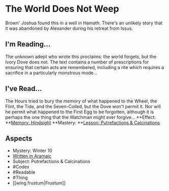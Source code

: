 # The World Does Not Weep
Brown' Joshua found this in a well in Hamath. There's an unlikely story that it was abandoned by Alexander during his retreat from Issus.
## I'm Reading...
The unknown adept who wrote this proclaims: the world forgets, but the Ivory Dove does not. The text contains a number of prescriptions for ensuring that certain acts are remembered, including a rite which requires a sacrifice in a particularly monstrous mode...
## I've Read...
The Hours tried to bury the memory of what happened to the Wheel, the Flint, the Tide, and the Seven-Coiled, but the Dove won't permit it. Nor will he permit what happened to the First Egg to be forgotten, although it is perhaps the one thing that the Watchman might ever forgive...
**Effect: **[Memory: Hindsight](https://uadaf.theevilroot.xyz/rowenarium/element/mem.hindsight)
**Mastery: **[Lesson: Putrefactions & Calcinations](https://uadaf.theevilroot.xyz/rowenarium/element/x.putrefactions.calcinations)
## Aspects
- Mystery: Winter 10
- [Written in Aramaic](https://uadaf.theevilroot.xyz/rowenarium/element/w.aramaic)
- Subject: Putrefactions & Calcinations
- #Codex
- #Readable
- #Thing
- [[wing.frustum|Frustum]]